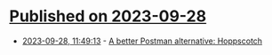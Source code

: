 # [Published on 2023-09-28](index.md)

* [2023-09-28, 11:49:13](https://lobste.rs/s/oul1ku/better_postman_alternative_hoppscotch) - [A better Postman alternative: Hoppscotch](https://jlelse.blog/dev/hoppscotch)
